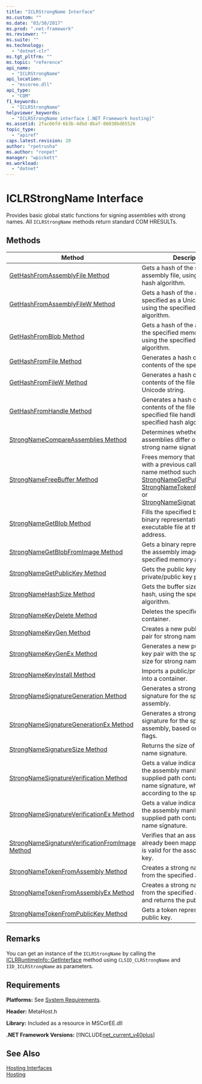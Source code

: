 ```yaml
---
title: "ICLRStrongName Interface"
ms.custom: ""
ms.date: "03/30/2017"
ms.prod: ".net-framework"
ms.reviewer: ""
ms.suite: ""
ms.technology: 
  - "dotnet-clr"
ms.tgt_pltfrm: ""
ms.topic: "reference"
api_name: 
  - "ICLRStrongName"
api_location: 
  - "mscoree.dll"
api_type: 
  - "COM"
f1_keywords: 
  - "ICLRStrongName"
helpviewer_keywords: 
  - "ICLRStrongName interface [.NET Framework hosting]"
ms.assetid: 2fac66fd-6b3b-4dbd-8baf-86038bd85526
topic_type: 
  - "apiref"
caps.latest.revision: 20
author: "rpetrusha"
ms.author: "ronpet"
manager: "wpickett"
ms.workload: 
  - "dotnet"
---
```

# ICLRStrongName Interface
Provides basic global static functions for signing assemblies with strong names. All `ICLRStrongName` methods return standard COM HRESULTs.  
  
## Methods  
  
|Method|Description|  
|------------|-----------------|  
|[GetHashFromAssemblyFile Method](../../../../docs/framework/unmanaged-api/hosting/iclrstrongname-gethashfromassemblyfile-method.md)|Gets a hash of the specified assembly file, using the specified hash algorithm.|  
|[GetHashFromAssemblyFileW Method](../../../../docs/framework/unmanaged-api/hosting/iclrstrongname-gethashfromassemblyfilew-method.md)|Gets a hash of the assembly file specified as a Unicode string, using the specified hash algorithm.|  
|[GetHashFromBlob Method](../../../../docs/framework/unmanaged-api/hosting/iclrstrongname-gethashfromblob-method.md)|Gets a hash of the assembly at the specified memory address, using the specified hash algorithm.|  
|[GetHashFromFile Method](../../../../docs/framework/unmanaged-api/hosting/iclrstrongname-gethashfromfile-method.md)|Generates a hash over the contents of the specified file.|  
|[GetHashFromFileW Method](../../../../docs/framework/unmanaged-api/hosting/iclrstrongname-gethashfromfilew-method.md)|Generates a hash over the contents of the file specified by a Unicode string.|  
|[GetHashFromHandle Method](../../../../docs/framework/unmanaged-api/hosting/iclrstrongname-gethashfromhandle-method.md)|Generates a hash over the contents of the file with the specified file handle, using the specified hash algorithm.|  
|[StrongNameCompareAssemblies Method](../../../../docs/framework/unmanaged-api/hosting/iclrstrongname-strongnamecompareassemblies-method.md)|Determines whether two assemblies differ only by their strong name signatures.|  
|[StrongNameFreeBuffer Method](../../../../docs/framework/unmanaged-api/hosting/iclrstrongname-strongnamefreebuffer-method.md)|Frees memory that was allocated with a previous call to a strong name method such as [StrongNameGetPublicKey](../../../../docs/framework/unmanaged-api/hosting/iclrstrongname-strongnamegetpublickey-method.md), [StrongNameTokenFromPublicKey](../../../../docs/framework/unmanaged-api/hosting/iclrstrongname-strongnametokenfrompublickey-method.md), or [StrongNameSignatureGeneration](../../../../docs/framework/unmanaged-api/hosting/iclrstrongname-strongnamesignaturegeneration-method.md).|  
|[StrongNameGetBlob Method](../../../../docs/framework/unmanaged-api/hosting/iclrstrongname-strongnamegetblob-method.md)|Fills the specified buffer with the binary representation of the executable file at the specified address.|  
|[StrongNameGetBlobFromImage Method](../../../../docs/framework/unmanaged-api/hosting/iclrstrongname-strongnamegetblobfromimage-method.md)|Gets a binary representation of the assembly image at the specified memory address.|  
|[StrongNameGetPublicKey Method](../../../../docs/framework/unmanaged-api/hosting/iclrstrongname-strongnamegetpublickey-method.md)|Gets the public key from a private/public key pair.|  
|[StrongNameHashSize Method](../../../../docs/framework/unmanaged-api/hosting/iclrstrongname-strongnamehashsize-method.md)|Gets the buffer size required for a hash, using the specified hash algorithm.|  
|[StrongNameKeyDelete Method](../../../../docs/framework/unmanaged-api/hosting/iclrstrongname-strongnamekeydelete-method.md)|Deletes the specified key container.|  
|[StrongNameKeyGen Method](../../../../docs/framework/unmanaged-api/hosting/iclrstrongname-strongnamekeygen-method.md)|Creates a new public/private key pair for strong name use.|  
|[StrongNameKeyGenEx Method](../../../../docs/framework/unmanaged-api/hosting/iclrstrongname-strongnamekeygenex-method.md)|Generates a new public/private key pair with the specified key size for strong name use.|  
|[StrongNameKeyInstall Method](../../../../docs/framework/unmanaged-api/hosting/iclrstrongname-strongnamekeyinstall-method.md)|Imports a public/private key pair into a container.|  
|[StrongNameSignatureGeneration Method](../../../../docs/framework/unmanaged-api/hosting/iclrstrongname-strongnamesignaturegeneration-method.md)|Generates a strong name signature for the specified assembly.|  
|[StrongNameSignatureGenerationEx Method](../../../../docs/framework/unmanaged-api/hosting/iclrstrongname-strongnamesignaturegenerationex-method.md)|Generates a strong name signature for the specified assembly, based on the specified flags.|  
|[StrongNameSignatureSize Method](../../../../docs/framework/unmanaged-api/hosting/iclrstrongname-strongnamesignaturesize-method.md)|Returns the size of the strong name signature.|  
|[StrongNameSignatureVerification Method](../../../../docs/framework/unmanaged-api/hosting/iclrstrongname-strongnamesignatureverification-method.md)|Gets a value indicating whether the assembly manifest at the supplied path contains a strong name signature, which is verified according to the specified flags.|  
|[StrongNameSignatureVerificationEx Method](../../../../docs/framework/unmanaged-api/hosting/iclrstrongname-strongnamesignatureverificationex-method.md)|Gets a value indicating whether the assembly manifest at the supplied path contains a strong name signature.|  
|[StrongNameSignatureVerificationFromImage Method](../../../../docs/framework/unmanaged-api/hosting/iclrstrongname-strongnamesignatureverificationfromimage-method.md)|Verifies that an assembly that has already been mapped to memory is valid for the associated public key.|  
|[StrongNameTokenFromAssembly Method](../../../../docs/framework/unmanaged-api/hosting/iclrstrongname-strongnametokenfromassembly-method.md)|Creates a strong name token from the specified assembly file.|  
|[StrongNameTokenFromAssemblyEx Method](../../../../docs/framework/unmanaged-api/hosting/iclrstrongname-strongnametokenfromassemblyex-method.md)|Creates a strong name token from the specified assembly file, and returns the public key.|  
|[StrongNameTokenFromPublicKey Method](../../../../docs/framework/unmanaged-api/hosting/iclrstrongname-strongnametokenfrompublickey-method.md)|Gets a token representing a public key.|  
  
## Remarks  
 You can get an instance of the `ICLRStrongName` by calling the [ICLRRuntimeInfo::GetInterface](../../../../docs/framework/unmanaged-api/hosting/iclrruntimeinfo-getinterface-method.md) method using `CLSID_CLRStrongName` and `IID_ICLRStrongName` as parameters.  
  
## Requirements  
 **Platforms:** See [System Requirements](../../../../docs/framework/get-started/system-requirements.md).  
  
 **Header:** MetaHost.h  
  
 **Library:** Included as a resource in MSCorEE.dll  
  
 **.NET Framework Versions:** [!INCLUDE[net_current_v40plus](../../../../includes/net-current-v40plus-md.md)]  
  
## See Also  
 [Hosting Interfaces](../../../../docs/framework/unmanaged-api/hosting/hosting-interfaces.md)  
 [Hosting](../../../../docs/framework/unmanaged-api/hosting/index.md)
